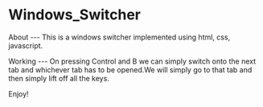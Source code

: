 # Windows_Switcher

About ---
This is a windows switcher implemented using html, css, javascript. 


Working ---
On pressing Control and B we can simply switch onto the next tab and whichever tab has to be opened.We will simply go to that tab and then simply lift off all the keys.

Enjoy!

